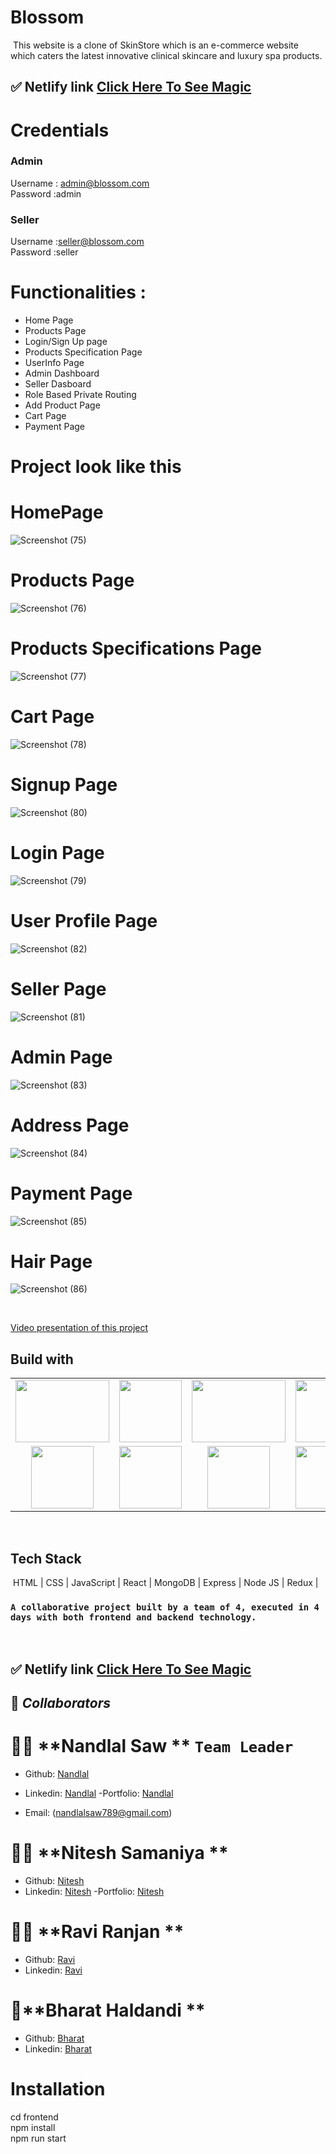 # Blossom
​
    This website is a clone of SkinStore which is an e-commerce website which caters the latest innovative clinical skincare and luxury spa products.
​
## ✅ **Netlify link** [Click Here To See Magic](https://blossom-two.vercel.app/)
# Credentials
### Admin 
 Username : admin@blossom.com
 <br/>
 Password :admin
### Seller 
 Username :seller@blossom.com
 <br/>
 Password :seller

# Functionalities :
<ul>
<li>Home Page</li>
<li>Products Page</li>
<li>Login/Sign Up page</li>
<li>Products Specification Page</li>
<li>UserInfo Page</li>
<li>Admin Dashboard</li>
<li>Seller Dasboard</li>
<li>Role Based Private Routing</li>
<li>Add Product Page</li>
<li>Cart Page</li>
<li>Payment Page</li>
</ul>




# Project look like this
# HomePage
![Screenshot (75)](https://user-images.githubusercontent.com/101573792/209440251-6e4741f8-a001-49d4-a09f-2c1457cc7d9c.png)

# Products Page
![Screenshot (76)](https://user-images.githubusercontent.com/101573792/209440258-abea8b7e-7a0f-4553-8ff1-7f9a211978e9.png)

# Products Specifications Page
![Screenshot (77)](https://user-images.githubusercontent.com/101573792/209440271-709ee1e1-40c3-48e0-8015-6bb14a9a01c0.png)

# Cart Page
![Screenshot (78)](https://user-images.githubusercontent.com/101573792/209440276-447db8b3-b7dd-4dc6-a720-b64a10b23f78.png)

# Signup Page
![Screenshot (80)](https://user-images.githubusercontent.com/101573792/209440281-06013049-e3ef-4847-a8d4-1fdbea759ff2.png)

# Login Page
![Screenshot (79)](https://user-images.githubusercontent.com/101573792/209440288-50bf4f7c-c889-4e37-9fac-c430bd2e49c4.png)

# User Profile Page
![Screenshot (82)](https://user-images.githubusercontent.com/101573792/209440518-ae44e20f-1d68-4488-8bb4-59103965b822.png)

# Seller Page
![Screenshot (81)](https://user-images.githubusercontent.com/101573792/209440781-10ff9f42-69f5-43b2-bb0f-467f22631485.png)

# Admin Page
![Screenshot (83)](https://user-images.githubusercontent.com/101573792/209440716-f9a78383-48e2-4a9c-838d-81c04920171a.png)

# Address Page
![Screenshot (84)](https://user-images.githubusercontent.com/101573792/209440736-50d3432a-f898-400e-a6e2-e5d0350631dd.png)

# Payment Page
![Screenshot (85)](https://user-images.githubusercontent.com/101573792/209440749-bd657379-daac-4746-8d45-8397e95a46eb.png)

# Hair Page
![Screenshot (86)](https://user-images.githubusercontent.com/101573792/209440805-e103f76f-6d36-47a4-9f07-10bce2ff28b5.png)




​

[Video presentation of this project](https://drive.google.com/file/d/128jVVwKv2TntuZ8ulj2n_6N74kg6HkAO/view?usp=sharing) 
​
## Build with

<table  align=center>
  <tr>
 <td align=center> <img src="https://upload.wikimedia.org/wikipedia/commons/thumb/d/d9/Node.js_logo.svg/1280px-Node.js_logo.svg.png"  height=100   width=150 ></td>
     <td align=center> <img src="https://upload.wikimedia.org/wikipedia/commons/thumb/a/a7/React-icon.svg/1280px-React-icon.svg.png" height=100   ></td>
    <td align=center> <img src="https://upload.wikimedia.org/wikipedia/commons/4/49/Redux.png"  height=100   width=150 ></td>
     <td align=center> <img src="https://img.icons8.com/nolan/64/wikipedia.png"  height=100  ></td>
  </tr><tr><td align=center>  <img src="https://img.icons8.com/color/48/null/chakra-ui.png"   width=100  ></td>
   <td align=center> <img src="https://upload.wikimedia.org/wikipedia/commons/thumb/b/b2/Bootstrap_logo.svg/768px-Bootstrap_logo.svg.png"  height=100    ></td>
  <td align=center> <img src="https://git-scm.com/images/logos/downloads/Git-Icon-1788C.png"  height=100  ></td>
  <td align=center> <img src="https://img.icons8.com/plasticine/100/null/github.png"  height=100  ></td>
  </tr>

</table>

<br/>

## Tech Stack
​
    HTML | CSS | JavaScript | React | MongoDB | Express | Node JS | Redux |
​
### `A collaborative project built by a team of 4, executed in 4 days with both frontend and backend technology.`
<br>


## ✅ **Netlify link** [Click Here To See Magic](https://blossom-two.vercel.app/)


## 🤝 **_Collaborators_**

# 🧔🏻 **Nandlal Saw ** `Team Leader`

- Github: [Nandlal](https://github.com/NandlalShah955)
- Linkedin: [Nandlal](https://www.linkedin.com/in/nandlal-saw-a2761822b/)
-Portfolio: [Nandlal](https://nandlalshah955.github.io/)

- Email: (nandlalsaw789@gmail.com)



# 👨🏻 **Nitesh Samaniya ** 

- Github: [Nitesh](https://github.com/Nitesh-Samaniya)
- Linkedin: [Nitesh](https://www.linkedin.com/in/nitesh-samaniya-5b2563233/)
-Portfolio: [Nitesh](https://nitesh-samaniya.github.io/)


# 👨🏻 **Ravi Ranjan ** 
- Github: [Ravi](https://github.com/Ravi-047)
- Linkedin: [Ravi](https://www.linkedin.com/in/ravi-ranjan-136844231/)

# 👦**Bharat Haldandi ** 
- Github: [Bharat](https://github.com/bharathaladandi)
- Linkedin: [Bharat](https://www.linkedin.com/in/bharat-b-99a680242/)





# Installation
  cd frontend
  <br/>
  npm install
  <br/>
  npm run start







